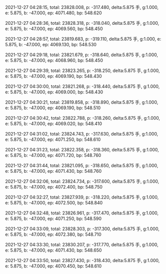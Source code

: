 2021-12-27 04:28:15, total: 23828.008, p: -317.480, delta:5.875 手, g:1.000, e: 5.875, b: -47.000, ep: 4071.480, bp: 548.620

2021-12-27 04:28:36, total: 23828.318, p: -318.040, delta:5.875 手, g:1.000, e: 5.875, b: -47.000, ep: 4069.560, bp: 548.450

2021-12-27 04:28:57, total: 23819.683, p: -319.110, delta:5.875 手, g:1.000, e: 5.875, b: -47.000, ep: 4069.130, bp: 548.530

2021-12-27 04:29:18, total: 23821.679, p: -318.640, delta:5.875 手, g:1.000, e: 5.875, b: -47.000, ep: 4068.960, bp: 548.450

2021-12-27 04:29:39, total: 23823.265, p: -318.250, delta:5.875 手, g:1.000, e: 5.875, b: -47.000, ep: 4069.190, bp: 548.430

2021-12-27 04:30:00, total: 23821.268, p: -318.440, delta:5.875 手, g:1.000, e: 5.875, b: -47.000, ep: 4069.000, bp: 548.430

2021-12-27 04:30:21, total: 23819.858, p: -318.890, delta:5.875 手, g:1.000, e: 5.875, b: -47.000, ep: 4069.190, bp: 548.510

2021-12-27 04:30:42, total: 23822.788, p: -318.260, delta:5.875 手, g:1.000, e: 5.875, b: -47.000, ep: 4069.020, bp: 548.410

2021-12-27 04:31:02, total: 23824.743, p: -317.630, delta:5.875 手, g:1.000, e: 5.875, b: -47.000, ep: 4071.250, bp: 548.610

2021-12-27 04:31:23, total: 23822.358, p: -318.360, delta:5.875 手, g:1.000, e: 5.875, b: -47.000, ep: 4071.720, bp: 548.760

2021-12-27 04:31:44, total: 23821.095, p: -318.650, delta:5.875 手, g:1.000, e: 5.875, b: -47.000, ep: 4071.430, bp: 548.760

2021-12-27 04:32:06, total: 23824.734, p: -317.600, delta:5.875 手, g:1.000, e: 5.875, b: -47.000, ep: 4072.400, bp: 548.750

2021-12-27 04:32:27, total: 23827.939, p: -318.220, delta:5.875 手, g:1.000, e: 5.875, b: -47.000, ep: 4072.500, bp: 548.840

2021-12-27 04:32:48, total: 23826.961, p: -317.470, delta:5.875 手, g:1.000, e: 5.875, b: -47.000, ep: 4071.250, bp: 548.590

2021-12-27 04:33:09, total: 23828.303, p: -317.300, delta:5.875 手, g:1.000, e: 5.875, b: -47.000, ep: 4072.380, bp: 548.710

2021-12-27 04:33:30, total: 23830.207, p: -317.770, delta:5.875 手, g:1.000, e: 5.875, b: -47.000, ep: 4071.430, bp: 548.650

2021-12-27 04:33:50, total: 23827.430, p: -318.430, delta:5.875 手, g:1.000, e: 5.875, b: -47.000, ep: 4070.450, bp: 548.610